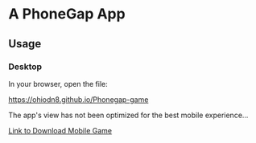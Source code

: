 # A PhoneGap App

## Usage
### Desktop

In your browser, open the file:

<a href="https://ohiodn8.github.io/Phonegap-game/">https://ohiodn8.github.io/Phonegap-game</a>


The app's view has not been optimized for the best mobile experience... 

<a href="https://build.phonegap.com/apps/2979433/install/mgkg9_UxhQ5HhKr7nXe3">Link to Download Mobile Game</a>

